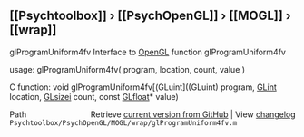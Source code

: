 ## [[Psychtoolbox]] &#8250; [[PsychOpenGL]] &#8250; [[MOGL]] &#8250; [[wrap]]

glProgramUniform4fv  Interface to [OpenGL](OpenGL) function glProgramUniform4fv  
  
usage:  glProgramUniform4fv( program, location, count, value )  
  
C function:  void glProgramUniform4fv[(GLuint]((GLuint) program, [GLint](GLint) location, [GLsizei](GLsizei) count, const [GLfloat](GLfloat)\* value)  




<div class="code_header" style="text-align:right;">
  <span style="float:left;">Path&nbsp;&nbsp;</span> <span class="counter">Retrieve <a href=
  "https://raw.github.com/Psychtoolbox-3/Psychtoolbox-3/beta/Psychtoolbox/PsychOpenGL/MOGL/wrap/glProgramUniform4fv.m">current version from GitHub</a> | View <a href=
  "https://github.com/Psychtoolbox-3/Psychtoolbox-3/commits/beta/Psychtoolbox/PsychOpenGL/MOGL/wrap/glProgramUniform4fv.m">changelog</a></span>
</div>
<div class="code">
  <code>Psychtoolbox/PsychOpenGL/MOGL/wrap/glProgramUniform4fv.m</code>
</div>

